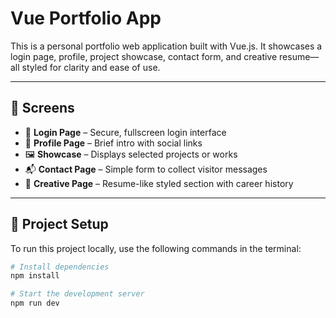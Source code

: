 # Vue Portfolio App

This is a personal portfolio web application built with Vue.js. It showcases a login page, profile, project showcase, contact form, and creative resume—all styled for clarity and ease of use.

---

## 📸 Screens

- 🔐 **Login Page** – Secure, fullscreen login interface
- 👤 **Profile Page** – Brief intro with social links
- 🖼️ **Showcase** – Displays selected projects or works
- 📬 **Contact Page** – Simple form to collect visitor messages
- 🎨 **Creative Page** – Resume-like styled section with career history

---

## 🚀 Project Setup

To run this project locally, use the following commands in the terminal:

```bash
# Install dependencies
npm install

# Start the development server
npm run dev
